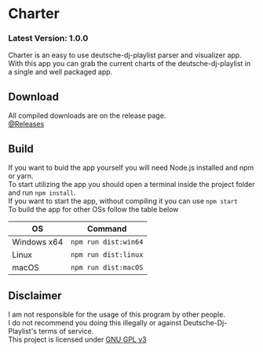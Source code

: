 # Charter
### Latest Version: 1.0.0
Charter is an easy to use deutsche-dj-playlist parser and visualizer app.<br/>
With this app you can grab the current charts of the deutsche-dj-playlist in a single and well packaged app.

## Download
All compiled downloads are on the release page.<br>
[@Releases](https://github.com/dmartingit/charter/releases)<br>

## Build
If you want to buid the app yourself you will need Node.js installed and npm or yarn.<br/>
To start utilizing the app you should open a terminal inside the project folder and run `npm install`.<br/>
If you want to start the app, without compiling it you can use `npm start`<br/>
To build the app for other OSs follow the table below

| OS                 | Command              |
| ------------------ | -------------------- |
| Windows x64        | `npm run dist:win64` |
| Linux              | `npm run dist:linux` |
| macOS              | `npm run dist:macOS` |

## Disclaimer
I am not responsible for the usage of this program by other people.<br/>
I do not recommend you doing this illegally or against Deutsche-Dj-Playlist's terms of service.<br/>
This project is licensed under [GNU GPL v3](https://www.gnu.org/licenses/gpl-3.0.html)